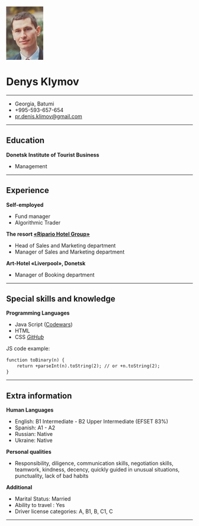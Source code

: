 ![](/img/foto.jpg)
# Denys Klymov

-----------------------------------------------
* Georgia, Batumi
* +995-593-657-654
* pr.denis.klimov@gmail.com

-----------------------------------------------

## Education

**Donetsk Institute of Tourist Business**
* Management

---------

## Experience

**Self-employed**

* Fund manager
* Algorithmic Trader

**The resort [«Ripario Hotel Group»](ripario.com)**

* Head of Sales and Marketing department
* Manager of Sales and Marketing department

**Art-Hotel «Liverpool», Donetsk**

* Manager of Booking department

----------

## Special skills and knowledge

**Programming Languages**

* Java Script ([Codewars](https://www.codewars.com/users/ghostdenis))
* HTML
* CSS
*[GitHub](https://github.com/ghostdenis/rsschool-cv)*

JS code example:

```
function toBinary(n) {
    return +parseInt(n).toString(2); // or +n.toString(2);
}
```
--------------------

## Extra information

**Human Languages**

* English: B1 Intermediate - B2 Upper Intermediate (EFSET 83%)
* Spanish: A1 - A2
* Russian: Native
* Ukraine: Native

**Personal qualities**

* Responsibility, diligence, communication skills, negotiation skills, teamwork, kindness, decency, quickly guided in unusual situations, punctuality, lack of bad habits

**Additional**

* Marital Status: Married
* Ability to travel : Yes
* Driver license categories: А, B1, B, C1, C

----------------------------------------
